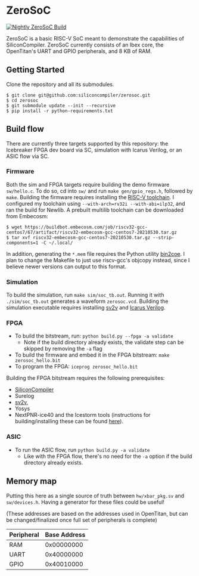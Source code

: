 # ZeroSoC

[![Nightly ZeroSoC Build](https://github.com/siliconcompiler/zerosoc/actions/workflows/build.yml/badge.svg)](https://github.com/siliconcompiler/zerosoc/actions/workflows/build.yml)

ZeroSoC is a basic RISC-V SoC meant to demonstrate the capabilities of
SiliconCompiler. ZeroSoC currently consists of an Ibex core, the OpenTitan's
UART and GPIO peripherals, and 8 KB of RAM.

## Getting Started

Clone the repository and all its submodules.

```
$ git clone git@github.com:siliconcompiler/zerosoc.git
$ cd zerosoc
$ git submodule update --init --recursive
$ pip install -r python-requirements.txt
```

## Build flow

There are currently three targets supported by this repository: the Icebreaker
FPGA dev board via SC, simulation with Icarus Verilog, or an ASIC flow via SC.

### Firmware

Both the sim and FPGA targets require building the demo firmware `sw/hello.c`.
To do so, cd into `sw/` and run `make gen/gpio_regs.h`, followed by `make`.
Building the firmware requires installing the [RISC-V
toolchain](https://github.com/riscv/riscv-gnu-toolchain). I configured my
toolchain using `--with-arch=rv32i --with-abi=ilp32`, and ran the build for
Newlib. A prebuilt multilib toolchain can be downloaded from Embecosm:

```
$ wget https://buildbot.embecosm.com/job/riscv32-gcc-centos7/67/artifact/riscv32-embecosm-gcc-centos7-20210530.tar.gz
$ tar xvf riscv32-embecosm-gcc-centos7-20210530.tar.gz --strip-components=1 -C ~/.local/
```

In addition, generating the `*.mem` file requires the Python utility
[bin2coe](https://github.com/anishathalye/bin2coe). I plan to change the
Makefile to just use riscv-gcc's objcopy instead, since I believe newer versions
can output to this format.

### Simulation

To build the simulation, run `make sim/soc_tb.out`. Running it with
`./sim/soc_tb.out` generates a waveform `zerosoc.vcd`. Building the
simulation executable requires installing [sv2v](https://github.com/zachjs/sv2v) and [Icarus Verilog](http://iverilog.icarus.com/).

### FPGA

- To build the bitstream, run: `python build.py --fpga -a validate`
     - Note if the build directory already exists, the validate step can be
     skipped by removing the `-a` flag
- To build the firmware and embed it in the FPGA bitstream: `make
zerosoc_hello.bit`
- To program the FPGA: `iceprog zerosoc_hello.bit`

Building the FPGA bitstream requires the following prerequisites:
- [SiliconCompiler](https://github.com/siliconcompiler/siliconcompiler/)
- Surelog
- [sv2v](https://github.com/zachjs/sv2v),
- Yosys
- NextPNR-ice40 and the Icestorm tools (instructions for building/installing
these can be found [here](http://www.clifford.at/icestorm/)).

### ASIC
- To run the ASIC flow, run `python build.py -a validate`
    - Like with the FPGA flow, there's no need for the `-a` option if the build
      directory already exists.

## Memory map

Putting this here as a single source of truth between `hw/xbar_pkg.sv` and
`sw/devices.h`. Having a generator for these files could be useful!

(These addresses are based on the addresses used in OpenTitan, but can be
changed/finalized once full set of peripherals is complete)

Peripheral | Base Address
-----------|-------------
RAM        | 0x00000000
UART       | 0x40000000
GPIO       | 0x40010000

